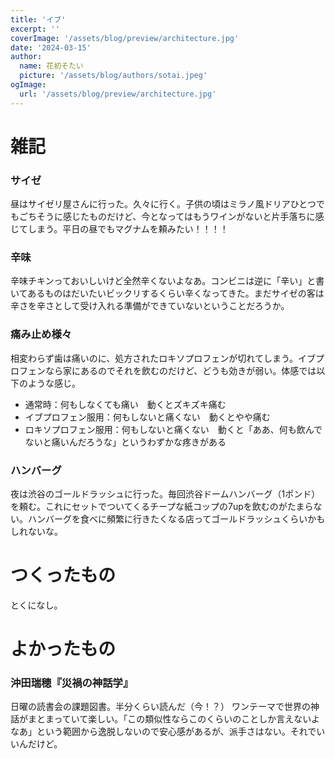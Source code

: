 ```yaml
---
title: 'イブ'
excerpt: ''
coverImage: '/assets/blog/preview/architecture.jpg'
date: '2024-03-15'
author:
  name: 花初そたい
  picture: '/assets/blog/authors/sotai.jpeg'
ogImage:
  url: '/assets/blog/preview/architecture.jpg'
---
```

# 雑記
### サイゼ
昼はサイゼリ屋さんに行った。久々に行く。子供の頃はミラノ風ドリアひとつでもごちそうに感じたものだけど、今となってはもうワインがないと片手落ちに感じてしまう。平日の昼でもマグナムを頼みたい！！！！

### 辛味
辛味チキンっておいしいけど全然辛くないよなあ。コンビニは逆に「辛い」と書いてあるものはだいたいビックリするくらい辛くなってきた。まだサイゼの客は辛さを辛さとして受け入れる準備ができていないということだろうか。

### 痛み止め様々
相変わらず歯は痛いのに、処方されたロキソプロフェンが切れてしまう。イブプロフェンなら家にあるのでそれを飲むのだけど、どうも効きが弱い。体感では以下のような感じ。
- 通常時：何もしなくても痛い　動くとズキズキ痛む
- イブプロフェン服用：何もしないと痛くない　動くとやや痛む
- ロキソプロフェン服用：何もしないと痛くない　動くと「ああ、何も飲んでないと痛いんだろうな」というわずかな疼きがある

### ハンバーグ
夜は渋谷のゴールドラッシュに行った。毎回渋谷ドームハンバーグ（1ポンド）を頼む。これにセットでついてくるチープな紙コップの7upを飲むのがたまらない。ハンバーグを食べに頻繁に行きたくなる店ってゴールドラッシュくらいかもしれないな。

# つくったもの
とくになし。

# よかったもの
### 沖田瑞穂『災禍の神話学』
日曜の読書会の課題図書。半分くらい読んだ（今！？）
ワンテーマで世界の神話がまとまっていて楽しい。「この類似性ならこのくらいのことしか言えないよなあ」という範囲から逸脱しないので安心感があるが、派手さはない。それでいいんだけど。
